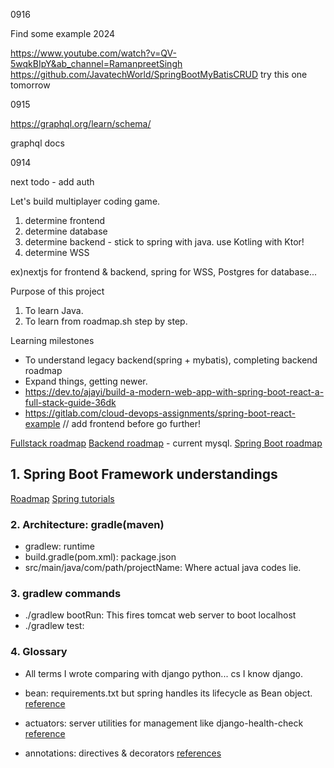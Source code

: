 0916

Find some example 2024

https://www.youtube.com/watch?v=QV-5wqkBIpY&ab_channel=RamanpreetSingh
https://github.com/JavatechWorld/SpringBootMyBatisCRUD
try this one tomorrow

0915

https://graphql.org/learn/schema/

graphql docs

0914

next todo - add auth

Let's build multiplayer coding game.

1. determine frontend
2. determine database
3. determine backend - stick to spring with java. use Kotling with Ktor!
4. determine WSS

ex)nextjs for frontend & backend, spring for WSS, Postgres for database...

Purpose of this project

1. To learn Java.
2. To learn from roadmap.sh step by step.

Learning milestones

- To understand legacy backend(spring + mybatis), completing backend roadmap
- Expand things, getting newer.
- https://dev.to/ajayi/build-a-modern-web-app-with-spring-boot-react-a-full-stack-guide-36dk
- https://gitlab.com/cloud-devops-assignments/spring-boot-react-example // add frontend before go further!

[Fullstack roadmap](https://github.com/jihyeonjeong11/FullStack-Roadmap)
[Backend roadmap](https://roadmap.sh/backend) - current mysql.
[Spring Boot roadmap](https://roadmap.sh/spring-boot)

## 1. Spring Boot Framework understandings

[Roadmap](https://roadmap.sh/spring-boot)
[Spring tutorials](https://spring.io/guides/gs/spring-boot)

### 2. Architecture: gradle(maven)

- gradlew: runtime
- build.gradle(pom.xml): package.json
- src/main/java/com/path/projectName: Where actual java codes lie.

### 3. gradlew commands

- ./gradlew bootRun: This fires tomcat web server to boot localhost
- ./gradlew test:

### 4. Glossary

- All terms I wrote comparing with django python... cs I know django.

- bean: requirements.txt but spring handles its lifecycle as Bean object. [reference](https://www.baeldung.com/spring-bean)
- actuators: server utilities for management like django-health-check [reference](https://www.baeldung.com/spring-boot-actuators)
- annotations: directives & decorators [references](https://docs.spring.io/spring-framework/reference/testing/annotations.html)
